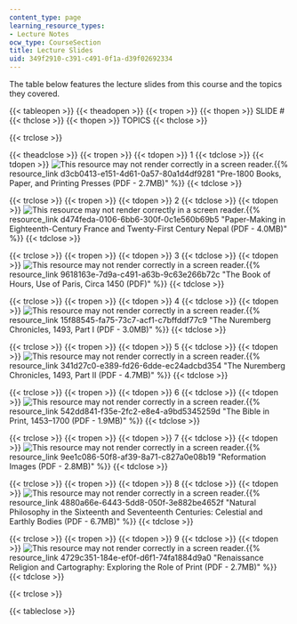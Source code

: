 ```yaml
---
content_type: page
learning_resource_types:
- Lecture Notes
ocw_type: CourseSection
title: Lecture Slides
uid: 349f2910-c391-c491-0f1a-d39f02692334
---
```


The table below features the lecture slides from this course and the topics they covered.

{{< tableopen >}}
{{< theadopen >}}
{{< tropen >}}
{{< thopen >}}
SLIDE #
{{< thclose >}}
{{< thopen >}}
TOPICS
{{< thclose >}}

{{< trclose >}}

{{< theadclose >}}
{{< tropen >}}
{{< tdopen >}}
1
{{< tdclose >}}
{{< tdopen >}}
![This resource may not render correctly in a screen reader.](/images/inacessible.gif){{% resource_link d3cb0413-e151-4d61-0a57-80a1d4df9281 "Pre-1800 Books, Paper, and Printing Presses (PDF - 2.7MB)" %}}
{{< tdclose >}}

{{< trclose >}}
{{< tropen >}}
{{< tdopen >}}
2
{{< tdclose >}}
{{< tdopen >}}
![This resource may not render correctly in a screen reader.](/images/inacessible.gif){{% resource_link d474feda-0106-6bb6-300f-0c1e560b69b5 "Paper-Making in Eighteenth-Century France and Twenty-First Century Nepal (PDF - 4.0MB)" %}}
{{< tdclose >}}

{{< trclose >}}
{{< tropen >}}
{{< tdopen >}}
3
{{< tdclose >}}
{{< tdopen >}}
![This resource may not render correctly in a screen reader.](/images/inacessible.gif){{% resource_link 9618163e-7d9a-c491-a63b-9c63e266b72c "The Book of Hours, Use of Paris, Circa 1450 (PDF)" %}}
{{< tdclose >}}

{{< trclose >}}
{{< tropen >}}
{{< tdopen >}}
4
{{< tdclose >}}
{{< tdopen >}}
![This resource may not render correctly in a screen reader.](/images/inacessible.gif){{% resource_link 15f88545-fa75-73c7-acf1-c7bffddf77c9 "The Nuremberg Chronicles, 1493, Part I (PDF - 3.0MB)" %}}
{{< tdclose >}}

{{< trclose >}}
{{< tropen >}}
{{< tdopen >}}
5
{{< tdclose >}}
{{< tdopen >}}
![This resource may not render correctly in a screen reader.](/images/inacessible.gif){{% resource_link 341d27c0-e389-fd26-6dde-ec24adcbd354 "The Nuremberg Chronicles, 1493, Part II (PDF - 4.7MB)" %}}
{{< tdclose >}}

{{< trclose >}}
{{< tropen >}}
{{< tdopen >}}
6
{{< tdclose >}}
{{< tdopen >}}
![This resource may not render correctly in a screen reader.](/images/inacessible.gif){{% resource_link 542dd841-f35e-2fc2-e8e4-a9bd5345259d "The Bible in Print, 1453–1700 (PDF - 1.9MB)" %}}
{{< tdclose >}}

{{< trclose >}}
{{< tropen >}}
{{< tdopen >}}
7
{{< tdclose >}}
{{< tdopen >}}
![This resource may not render correctly in a screen reader.](/images/inacessible.gif){{% resource_link 9ee1c086-50f8-af39-8a71-c827a0e08b19 "Reformation Images (PDF - 2.8MB)" %}}
{{< tdclose >}}

{{< trclose >}}
{{< tropen >}}
{{< tdopen >}}
8
{{< tdclose >}}
{{< tdopen >}}
![This resource may not render correctly in a screen reader.](/images/inacessible.gif){{% resource_link 4880a66e-6443-5dd8-050f-3e882be4652f "Natural Philosophy in the Sixteenth and Seventeenth Centuries: Celestial and Earthly Bodies (PDF - 6.7MB)" %}}
{{< tdclose >}}

{{< trclose >}}
{{< tropen >}}
{{< tdopen >}}
9
{{< tdclose >}}
{{< tdopen >}}
![This resource may not render correctly in a screen reader.](/images/inacessible.gif){{% resource_link 4729c351-184e-ef0f-d6f1-74fa1884d9a0 "Renaissance Religion and Cartography: Exploring the Role of Print (PDF - 2.7MB)" %}}
{{< tdclose >}}

{{< trclose >}}

{{< tableclose >}}